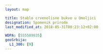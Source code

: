 ```yaml
---
layout: map

title: Stablo crvenolisne bukve u Omoljici
designation: Spomenik prirode
last_modified_at: 2018-05-31T00:23:12+02:00

WDPA: [555589835]
geoSrbija:
  L1_300: [9]
---
```

